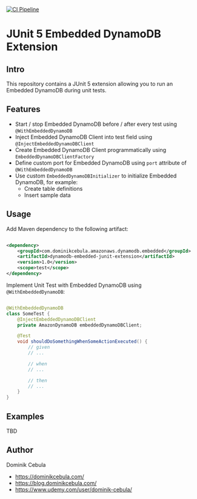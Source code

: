 [![CI Pipeline](https://github.com/dominikcebula/dynamodb-embedded-junit-extension/actions/workflows/ci.yml/badge.svg)](https://github.com/dominikcebula/dynamodb-embedded-junit-extension/actions/workflows/ci.yml)

# JUnit 5 Embedded DynamoDB Extension

## Intro

This repository contains a JUnit 5 extension allowing you to run an Embedded DynamoDB during unit tests.

## Features

* Start / stop Embedded DynamoDB before / after every test using `@WithEmbeddedDynamoDB`
* Inject Embedded DynamoDB Client into test field using `@InjectEmbeddedDynamoDBClient`
* Create Embedded DynamoDB Client programmatically using `EmbeddedDynamoDBClientFactory`
* Define custom port for Embedded DynamoDB using `port` attribute of `@WithEmbeddedDynamoDB`
* Use custom `EmbeddedDynamoDBInitializer` to initialize Embedded DynamoDB, for example:
    * Create table definitions
    * Insert sample data

## Usage

Add Maven dependency to the following artifact:

```xml

<dependency>
    <groupId>com.dominikcebula.amazonaws.dynamodb.embedded</groupId>
    <artifactId>dynamodb-embedded-junit-extension</artifactId>
    <version>1.0</version>
    <scope>test</scope>
</dependency>
```

Implement Unit Test with Embedded DynamoDB using `@WithEmbeddedDynamoDB`:

```java

@WithEmbeddedDynamoDB
class SomeTest {
    @InjectEmbeddedDynamoDBClient
    private AmazonDynamoDB embeddedDynamoDBClient;

    @Test
    void shouldDoSomethingWhenSomeActionExecuted() {
        // given
        // ...

        // when
        // ...

        // then
        // ...
    }
}
```

## Examples

TBD

## Author

Dominik Cebula

* https://dominikcebula.com/
* https://blog.dominikcebula.com/
* https://www.udemy.com/user/dominik-cebula/
